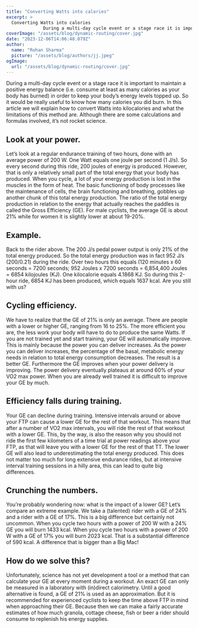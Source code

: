 ```yaml
---
title: "Converting Watts into calories"
excerpt: >
  Converting Watts into calories
              During a multi-day cycle event or a stage race it is important to maintain a positive energy balance (i.e. consume at least as many calories as your body has
coverImage: "/assets/blog/dynamic-routing/cover.jpg"
date: "2023-12-06T14:06:48.079Z"
author:
  name: "Rohan Sharma"
  picture: "/assets/blog/authors/jj.jpeg"
ogImage:
  url: "/assets/blog/dynamic-routing/cover.jpg"
---
```


During a multi-day cycle event or a stage race it is important to maintain a positive energy balance (i.e. consume at least as many calories as your body has burned) in order to keep your body’s energy levels topped up. So it would be really useful to know how many calories you did burn. In this article we will explain how to convert Watts into kilocalories and what the limitations of this method are. Although there are some calculations and formulas involved, it’s not rocket science.


## Look at your power.

Let’s look at a regular endurance training of two hours, done with an average power of 200 W. One Watt equals one joule per second (1 J/s). So every second during this ride, 200 joules of energy is produced. However, that is only a relatively small part of the total energy that your body has produced. When you cycle, a lot of your energy production is lost in the muscles in the form of heat. The basic functioning of body processes like the maintenance of cells, the brain functioning and breathing, gobbles up another chunk of this total energy production. The ratio of the total energy production in relation to the energy that actually reaches the paddles is called the Gross Efficiency (GE). For male cyclists, the average GE is about 21% while for women it is slightly lower at about 19-20%.


## Example.

Back to the rider above. The 200 J/s pedal power output is only 21% of the total energy produced. So the total energy production was in fact 952 J/s (200/0.21) during the ride. Over two hours this equals (120 minutes x 60 seconds = 7200 seconds; 952 Joules x 7200 seconds = 6,854,400 Joules = 6854 kilojoules (KJ). One kilocalorie equals 4.1868 KJ. So during this 2-hour ride, 6854 KJ has been produced, which equals 1637 kcal. Are you still with us?


## Cycling efficiency.

We have to realize that the GE of 21% is only an average. There are people with a lower or higher GE, ranging from 16 to 25%. The more efficient you are, the less work your body will have to do to produce the same Watts. If you are not trained yet and start training, your GE will automatically improve. This is mainly because the power you can deliver increases. As the power you can deliver increases, the percentage of the basal, metabolic energy needs in relation to total energy consumption decreases. The result is a better GE. Furthermore the GE improves when your power delivery is improving. The power delivery eventually plateaus at around 60% of your VO2 max power. When you are already well trained it is difficult to improve your GE by much.


## Efficiency falls during training.

Your GE can decline during training. Intensive intervals around or above your FTP can cause a lower GE for the rest of that workout. This means that after a number of VO2 max intervals, you will ride the rest of that workout with a lower GE. This, by the way, is also the reason why you should not ride the first few kilometers of a time trial at power readings above your FTP, as that will leave you with a lower GE for the rest of that TT. The lower GE will also lead to underestimating the total energy produced. This does not matter too much for long extensive endurance rides, but at intensive interval training sessions in a hilly area, this can lead to quite big differences.


## Crunching the numbers.

You’re probably wondering now: what is the impact of a lower GE? Let’s compare an extreme example. We take a (talented) rider with a GE of 24% and a rider with a GE of 17%. This is a big difference but certainly not uncommon. When you cycle two hours with a power of 200 W with a 24% GE you will burn 1433 kcal. When you cycle two hours with a power of 200 W with a GE of 17% you will burn 2023 kcal. That is a substantial difference of 590 kcal. A difference that is bigger than a Big Mac!


## How do we solve this?

Unfortunately, science has not yet development a tool or a method that can calculate your GE at every moment during a workout. An exact GE can only be measured in a laboratory with (in)direct calorimetry. Until a good alternative is found, a GE of 21% is used as an approximation. But it is recommended for experienced cyclists to keep the time above FTP in mind when approaching their GE. Because then we can make a fairly accurate estimates of how much granola, cottage cheese, fish or beer a rider should consume to replenish his energy supplies.
